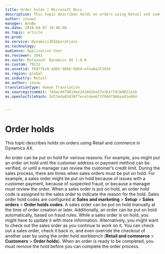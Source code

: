 ```yaml
---
title: Order holds | Microsoft Docs
description: This topic describes holds on orders using Retail and commerce in Dynamics AX.
author: josaw1
manager: AnnBe
ms.date: 2016-04-07 19:46:08
ms.topic: article
ms.prod: 
ms.service: Dynamics365Operations
ms.technology: 
audience: Application User
ms.reviewer: 2041
ms.suite: Released- Dynamics AX 7.0.0
ms.custom: 79132
ms.assetid: f6077bc0-a0b5-46b8-b954-efea8a3f2d34
ms.region: global
ms.industry: Retail
ms.author: josaw
translationtype: Human Translation
ms.sourcegitcommit: 744ac447b01dee241043ba27e3b1ffdcb0022a1b
ms.openlocfilehash: 5d23eda83d38f7ece14ea6f3f946f966aa41e864


---
```


# <a name="order-holds"></a>Order holds

This topic describes holds on orders using Retail and commerce in Dynamics AX.

An order can be put on hold for various reasons. For example, you might put an order on hold until the customer address or payment method can be verified, or until a manager can review the customer’s credit limit. During the sales process, there are times when sales orders must be put on hold. For example, a sales order might be put on hold because of issues with a customer payment, because of suspected fraud, or because a manager must review the order. When a sales order is put on hold, an order hold code is assigned to the sales order to indicate the reason for the hold. Sales order hold codes are configured at **Sales and marketing** &gt; **Setup** &gt; **Sales orders** &gt; **Order holds codes**. A sales order can be put on hold manually at the time of order creation or later. Additionally, an order can be put on hold automatically, based on fraud rules. While a sales order is on hold, you might have to update it with more information. Alternatively, you might want to check out the sales order as you continue to work on it. You can check out a sales order, check it back in, and even override the checkout of another user by using the order hold workbench (**Retail and commerce** &gt; **Customers** &gt; **Order holds**). When an order is ready to be completed, you must remove the hold before you can complete the order process.




<!--HONumber=Feb17_HO3-->


